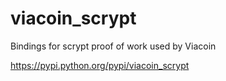 # viacoin_scrypt
Bindings for scrypt proof of work used by Viacoin

https://pypi.python.org/pypi/viacoin_scrypt
